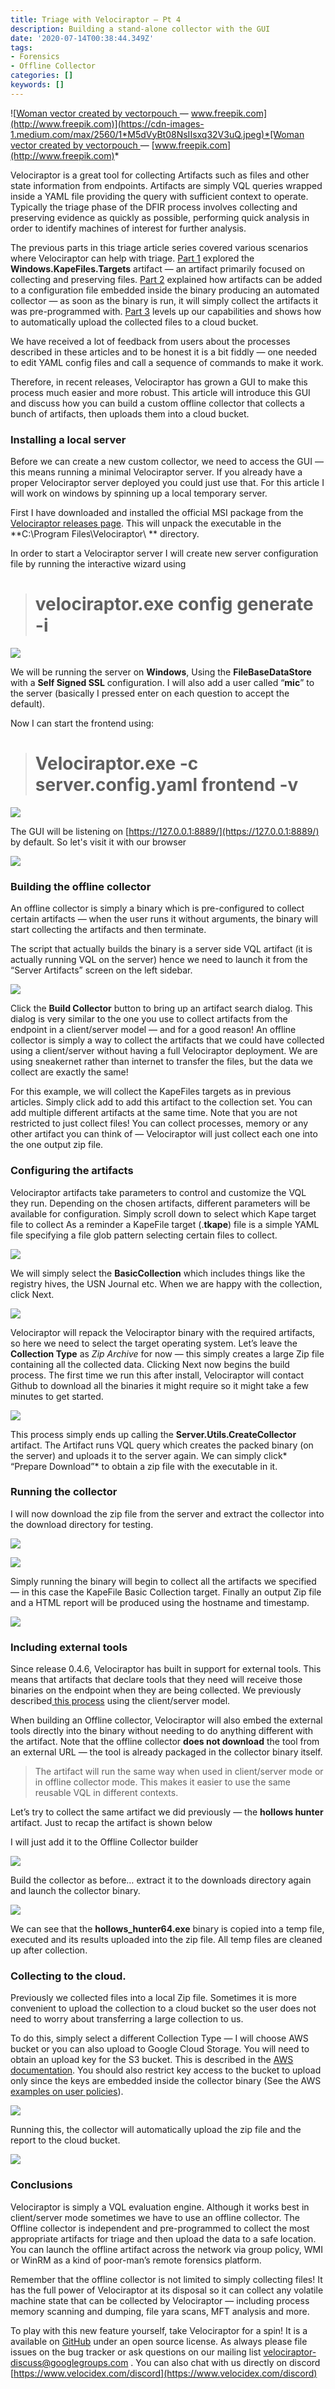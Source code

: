 ```yaml
---
title: Triage with Velociraptor — Pt 4
description: Building a stand-alone collector with the GUI
date: '2020-07-14T00:38:44.349Z'
tags:
- Forensics
- Offline Collector
categories: []
keywords: []
---
```


![[Woman vector created by vectorpouch ](https://www.freepik.com/free-photos-vectors/woman)— [www.freepik.com](http://www.freepik.com)](https://cdn-images-1.medium.com/max/2560/1*M5dVyBt08NsIIsxq32V3uQ.jpeg)*[Woman vector created by vectorpouch ](https://www.freepik.com/free-photos-vectors/woman)— [www.freepik.com](http://www.freepik.com)*

Velociraptor is a great tool for collecting Artifacts such as files and other state information from endpoints. Artifacts are simply VQL queries wrapped inside a YAML file providing the query with sufficient context to operate. Typically the triage phase of the DFIR process involves collecting and preserving evidence as quickly as possible, performing quick analysis in order to identify machines of interest for further analysis.

The previous parts in this triage article series covered various scenarios where Velociraptor can help with triage. [Part 1](https://medium.com/velociraptor-ir/triage-with-velociraptor-pt-1-253f57ce96c0) explored the **Windows.KapeFiles.Targets** artifact — an artifact primarily focused on collecting and preserving files. [Part 2](https://medium.com/velociraptor-ir/triage-with-velociraptor-pt-2-d0f79066ca0e) explained how artifacts can be added to a configuration file embedded inside the binary producing an automated collector — as soon as the binary is run, it will simply collect the artifacts it was pre-programmed with. [Part 3](https://medium.com/velociraptor-ir/triage-with-velociraptor-pt-3-d6f63215f579) levels up our capabilities and shows how to automatically upload the collected files to a cloud bucket.

We have received a lot of feedback from users about the processes described in these articles and to be honest it is a bit fiddly — one needed to edit YAML config files and call a sequence of commands to make it work.

Therefore, in recent releases, Velociraptor has grown a GUI to make this process much easier and more robust. This article will introduce this GUI and discuss how you can build a custom offline collector that collects a bunch of artifacts, then uploads them into a cloud bucket.

### Installing a local server

Before we can create a new custom collector, we need to access the GUI — this means running a minimal Velociraptor server. If you already have a proper Velociraptor server deployed you could just use that. For this article I will work on windows by spinning up a local temporary server.

First I have downloaded and installed the official MSI package from the [Velociraptor releases page](https://github.com/Velocidex/velociraptor/releases). This will unpack the executable in the **C:\Program Files\Velociraptor\ ** directory.

In order to start a Velociraptor server I will create new server configuration file by running the interactive wizard using
> # **velociraptor.exe config generate -i**

![](../../img/15wHG_tix0ZpeXIJuYScWKg.png)

We will be running the server on **Windows**, Using the **FileBaseDataStore** with a **Self Signed SSL** configuration. I will also add a user called “**mic**” to the server (basically I pressed enter on each question to accept the default).

Now I can start the frontend using:
> # Velociraptor.exe -c server.config.yaml frontend -v

![](../../img/1MneJxbjF5TmYUxzmCaOrWw.png)

The GUI will be listening on [https://127.0.0.1:8889/](https://127.0.0.1:8889/) by default. So let's visit it with our browser

![](../../img/1vcBHvISTTRm_B0NlBanD2Q.png)

### Building the offline collector

An offline collector is simply a binary which is pre-configured to collect certain artifacts — when the user runs it without arguments, the binary will start collecting the artifacts and then terminate.

The script that actually builds the binary is a server side VQL artifact (it is actually running VQL on the server) hence we need to launch it from the “Server Artifacts” screen on the left sidebar.

![](../../img/1yA8N8OgcVKP-kvjJwnljwQ.png)

Click the **Build Collector** button to bring up an artifact search dialog. This dialog is very similar to the one you use to collect artifacts from the endpoint in a client/server model — and for a good reason! An offline collector is simply a way to collect the artifacts that we could have collected using a client/server without having a full Velociraptor deployment. We are using sneakernet rather than internet to transfer the files, but the data we collect are exactly the same!

For this example, we will collect the KapeFiles targets as in previous articles. Simply click add to add this artifact to the collection set. You can add multiple different artifacts at the same time. Note that you are not restricted to just collect files! You can collect processes, memory or any other artifact you can think of — Velociraptor will just collect each one into the one output zip file.

### Configuring the artifacts

Velociraptor artifacts take parameters to control and customize the VQL they run. Depending on the chosen artifacts, different parameters will be available for configuration. Simply scroll down to select which Kape target file to collect As a reminder a KapeFile target (.**tkape**) file is a simple YAML file specifying a file glob pattern selecting certain files to collect.

![](../../img/1sfdds6gdFa5irpLQuCsh1A.png)

We will simply select the **BasicCollection** which includes things like the registry hives, the USN Journal etc. When we are happy with the collection, click Next.

![](../../img/1UP2MAPGNch_5ezdrWKUL9g.png)

Velociraptor will repack the Velociraptor binary with the required artifacts, so here we need to select the target operating system. Let’s leave the **Collection Type** as *Zip Archive* for now — this simply creates a large Zip file containing all the collected data. Clicking Next now begins the build process. The first time we run this after install, Velociraptor will contact Github to download all the binaries it might require so it might take a few minutes to get started.

![](../../img/1URkBb2Wl0uQZszjygM7Baw.png)

This process simply ends up calling the **Server.Utils.CreateCollector** artifact. The Artifact runs VQL query which creates the packed binary (on the server) and uploads it to the server again. We can simply click* “Prepare Download”* to obtain a zip file with the executable in it.

### Running the collector

I will now download the zip file from the server and extract the collector into the download directory for testing.

![](../../img/1djPVk9gI3TP-c-zQhd93uA.png)

![](../../img/1NOxJpFX8xRlepBT2YZD8qA.png)

Simply running the binary will begin to collect all the artifacts we specified — in this case the KapeFile Basic Collection target. Finally an output Zip file and a HTML report will be produced using the hostname and timestamp.

![](../../img/18Dv9vI8lZ8FYm1MxbUAR1w.png)

### Including external tools

Since release 0.4.6, Velociraptor has built in support for external tools. This means that artifacts that declare tools that they need will receive those binaries on the endpoint when they are being collected. We previously described[ this process](https://medium.com/velociraptor-ir/velociraptor-in-the-tool-age-d896dfe71b9?source=friends_link&sk=20178bda3d9accc46d343b1c825c75a6) using the client/server model.

When building an Offline collector, Velociraptor will also embed the external tools directly into the binary without needing to do anything different with the artifact. Note that the offline collector **does not download** the tool from an external URL — the tool is already packaged in the collector binary itself.
> The artifact will run the same way when used in client/server mode or in offline collector mode. This makes it easier to use the same reusable VQL in different contexts.

Let’s try to collect the same artifact we did previously — the **hollows hunter** artifact. Just to recap the artifact is shown below

<script src="https://gist.github.com/scudette/0f5d5102b6e3b1580b4feccdf7d59b53.js" charset="utf-8"></script>

I will just add it to the Offline Collector builder

![](../../img/11zNKC3hp53YU6rqlcW3bfQ.png)

Build the collector as before… extract it to the downloads directory again and launch the collector binary.

![](../../img/17xUMzXapzXS_7HFXgQQzww.png)

We can see that the **hollows_hunter64.exe** binary is copied into a temp file, executed and its results uploaded into the zip file. All temp files are cleaned up after collection.

### Collecting to the cloud.

Previously we collected files into a local Zip file. Sometimes it is more convenient to upload the collection to a cloud bucket so the user does not need to worry about transferring a large collection to us.

To do this, simply select a different Collection Type — I will choose AWS bucket or you can also upload to Google Cloud Storage. You will need to obtain an upload key for the S3 bucket. This is described in the [AWS documentation](https://docs.aws.amazon.com/general/latest/gr/aws-sec-cred-types.html#access-keys-and-secret-access-keys). You should also restrict key access to the bucket to upload only since the keys are embedded inside the collector binary (See the AWS [examples on user policies](https://docs.aws.amazon.com/AmazonS3/latest/dev/example-policies-s3.html)).

![](../../img/1hcyeu84ENyeT0z3f4i7ocA.png)

Running this, the collector will automatically upload the zip file and the report to the cloud bucket.

![](../../img/1wx7sv-gvtvSUXBHYwDLzUA.png)

### Conclusions

Velociraptor is simply a VQL evaluation engine. Although it works best in client/server mode sometimes we have to use an offline collector. The Offline collector is independent and pre-programmed to collect the most appropriate artifacts for triage and then upload the data to a safe location. You can launch the offline artifact across the network via group policy, WMI or WinRM as a kind of poor-man’s remote forensics platform.

Remember that the offline collector is not limited to simply collecting files! It has the full power of Velociraptor at its disposal so it can collect any volatile machine state that can be collected by Velociraptor — including process memory scanning and dumping, file yara scans, MFT analysis and more.

To play with this new feature yourself, take Velociraptor for a spin! It is a available on [GitHub](https://github.com/Velocidex/velociraptor) under an open source license. As always please file issues on the bug tracker or ask questions on our mailing list [velociraptor-discuss@googlegroups.com](mailto:velociraptor-discuss@googlegroups.com) . You can also chat with us directly on discord [https://www.velocidex.com/discord](https://www.velocidex.com/discord)
